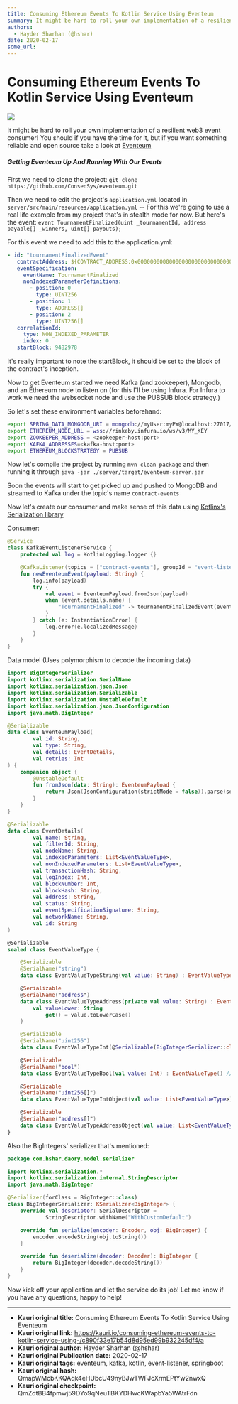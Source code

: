 ```yaml
---
title: Consuming Ethereum Events To Kotlin Service Using Eventeum
summary: It might be hard to roll your own implementation of a resilient web3 event consumer! You should if you have the time for it, but if you want something reliable
authors:
  - Hayder Sharhan (@hshar)
date: 2020-02-17
some_url: 
---
```


# Consuming Ethereum Events To Kotlin Service Using Eventeum

![](https://ipfs.infura.io/ipfs/QmXxTyEzKzE5N4n5noD6BsavXNXDTxhDN5wsUqSHmy3edB)


It might be hard to roll your own implementation of a resilient web3 event consumer! You should if you have the time for it, but if you want something reliable and open source take a look at [Eventeum](https://github.com/ConsenSys/eventeum)

##### Getting Eventeum Up And Running With Our Events
First we need to clone the project: `git clone https://github.com/ConsenSys/eventeum.git`

Then we need to edit the project's `application.yml` located in `server/src/main/resources/application.yml` -- For this we're going to use a real life example from my project that's in stealth mode for now. But here's the event: `event TournamentFinalized(uint _tournamentId, address payable[] _winners, uint[] payouts);`

For this event we need to add this to the application.yml:

```yaml
- id: "tournamentFinalizedEvent"
   contractAddress: ${CONTRACT_ADDRESS:0x00000000000000000000000000000000000000000}
   eventSpecification:
     eventName: TournamentFinalized
     nonIndexedParameterDefinitions:
       - position: 0
         type: UINT256
       - position: 1
         type: ADDRESS[]
       - position: 2
         type: UINT256[]
   correlationId:
     type: NON_INDEXED_PARAMETER
     index: 0
   startBlock: 9482978
```

It's really important to note the startBlock, it should be set to the block of the contract's inception.

Now to get Eventeum started we need Kafka (and zookeeper), Mongodb, and an Ethereum node to listen on (for this I'll be using Infura. For Infura to work we need the websocket node and use the PUBSUB block strategy.)

So let's set these environment variables beforehand:

```bash
export SPRING_DATA_MONGODB_URI = mongodb://myUser:myPW@localhost:27017/myDB
export ETHEREUM_NODE_URL = wss://rinkeby.infura.io/ws/v3/MY_KEY
export ZOOKEEPER_ADDRESS = <zookeeper-host:port>
export KAFKA_ADDRESSES=<kafka-host:port>
export ETHEREUM_BLOCKSTRATEGY = PUBSUB
```

Now let's compile the project by running `mvn clean package` and then running it through `java -jar ./server/target/eventeum-server.jar`

Soon the events will start to get picked up and pushed to MongoDB and streamed to Kafka under the topic's name `contract-events`

Now let's create our consumer and make sense of this data using [Kotlinx's Serialization library](https://github.com/Kotlin/kotlinx.serialization)

Consumer:

```kotlin
@Service
class KafkaEventListenerService {
    protected val log = KotlinLogging.logger {}

    @KafkaListener(topics = ["contract-events"], groupId = "event-listener")
    fun newEventeumEvent(payload: String) {
        log.info(payload)
        try {
            val event = EventeumPayload.fromJson(payload)
            when (event.details.name) {
                "TournamentFinalized" -> tournamentFinalizedEvent(event) // A function to be implemented
            }
        } catch (e: InstantiationError) {
            log.error(e.localizedMessage)
        }
    }
}
```

Data model (Uses polymorphism to decode the incoming data)

```kotlin
import BigIntegerSerializer
import kotlinx.serialization.SerialName
import kotlinx.serialization.json.Json
import kotlinx.serialization.Serializable
import kotlinx.serialization.UnstableDefault
import kotlinx.serialization.json.JsonConfiguration
import java.math.BigInteger

@Serializable
data class EventeumPayload(
        val id: String,
        val type: String,
        val details: EventDetails,
        val retries: Int
) {
    companion object {
        @UnstableDefault
        fun fromJson(data: String): EventeumPayload {
            return Json(JsonConfiguration(strictMode = false)).parse(serializer(), data)
        }
    }
}

@Serializable
data class EventDetails(
        val name: String,
        val filterId: String,
        val nodeName: String,
        val indexedParameters: List<EventValueType>,
        val nonIndexedParameters: List<EventValueType>,
        val transactionHash: String,
        val logIndex: Int,
        val blockNumber: Int,
        val blockHash: String,
        val address: String,
        val status: String,
        val eventSpecificationSignature: String,
        val networkName: String,
        val id: String
)

@Serializable
sealed class EventValueType {

    @Serializable
    @SerialName("string")
    data class EventValueTypeString(val value: String) : EventValueType()

    @Serializable
    @SerialName("address")
    data class EventValueTypeAddress(private val value: String) : EventValueType() {
        val valueLower: String
            get() = value.toLowerCase()
    }

    @Serializable
    @SerialName("uint256")
    data class EventValueTypeInt(@Serializable(BigIntegerSerializer::class) val value: BigInteger) : EventValueType()

    @Serializable
    @SerialName("bool")
    data class EventValueTypeBool(val value: Int) : EventValueType() // Temporary fix until Eventeum supports true and false booleans

    @Serializable
    @SerialName("uint256[]")
    data class EventValueTypeIntObject(val value: List<EventValueType>) : EventValueType()

    @Serializable
    @SerialName("address[]")
    data class EventValueTypeAddressObject(val value: List<EventValueType>) : EventValueType()
}
```

Also the BigIntegers' serializer that's mentioned:

```kotlin
package com.hshar.daory.model.serializer

import kotlinx.serialization.*
import kotlinx.serialization.internal.StringDescriptor
import java.math.BigInteger

@Serializer(forClass = BigInteger::class)
class BigIntegerSerializer: KSerializer<BigInteger> {
    override val descriptor: SerialDescriptor =
            StringDescriptor.withName("WithCustomDefault")

    override fun serialize(encoder: Encoder, obj: BigInteger) {
        encoder.encodeString(obj.toString())
    }

    override fun deserialize(decoder: Decoder): BigInteger {
        return BigInteger(decoder.decodeString())
    }
}
```

Now kick off your application and let the service do its job! Let me know if you have any questions, happy to help!


---

- **Kauri original title:** Consuming Ethereum Events To Kotlin Service Using Eventeum
- **Kauri original link:** https://kauri.io/consuming-ethereum-events-to-kotlin-service-using-/c890f33e17b54d8d95ed99b932245df4/a
- **Kauri original author:** Hayder Sharhan (@hshar)
- **Kauri original Publication date:** 2020-02-17
- **Kauri original tags:** eventeum, kafka, kotlin, event-listener, springboot
- **Kauri original hash:** QmapWMcbKKQAqk4eHUbcU49nyBJwTWFJcXrmEPtYw2nwxQ
- **Kauri original checkpoint:** QmZdtBB4fpmwj59DYo9qNeuTBKYDHwcKWapbYa5WAtrFdn



